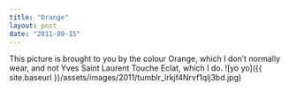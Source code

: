 ```yaml
---
title: "Orange"
layout: post
date: "2011-09-15"
---
```


This picture is brought to you by the colour Orange, which I don’t normally wear, and not Yves Saint Laurent Touche Eclat, which I do. ![yo yo]({{ site.baseurl }}/assets/images/2011/tumblr_lrkjf4Nrvf1qlj3bd.jpg)
